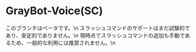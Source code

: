 # GrayBot-Voice(SC)
このブランチはベータです。\n
スラッシュコマンドのサポートはまだ試験的であり、安定的でありません。\n
現時点でスラッシュコマンドの追加も手動であるため、一般的な利用には推奨されません。\n
